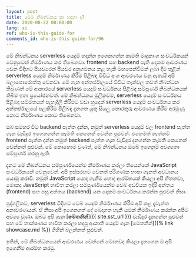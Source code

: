 ```yaml
---
layout: post
title: මෙම නිබන්ධනය කා සඳහා ද?
date: 2020-08-22 00:00:00
lang: si
ref: who-is-this-guide-for
comments_id: who-is-this-guide-for/96
---
```


මේ නිබන්ධනය serverless යෙදුම් හදන්න ඉගෙනගන්න කැමති මෘදුකාංග සංවර්ධකයන් වෙනුවෙන් නිර්මාණය කර තිබෙනවා. frontend සහ backend පැති දෙකම ආවරණය වෙන විදිහට පියවරෙන් පියවර අනුගමනය කළ හැකි මඟපෙන්වීමක් ලබා දීම තුළින් serverless යෙදුම් නිර්මාණය කිරීම පිළිබඳ විවිධ අංශ ආවරණය වනු ඇතැයි අපි බලාපොරොත්තු වෙනවා. මේ ගැන අන්තර්ජාලයේ විවිධ තැන්වල තවත් නිබන්ධන තිබුණත් මේ ආකාරයේ serverless යෙදුම් සංවර්ධනය පිළිබඳ සම්පූර්ණ නිබන්ධනයක් තිබීම ඉතා ප්‍රයෝජනවත්. මේ නිබන්ධනය මූලිකවම, serverless යෙදුම් සංවර්ධනය පිළිබද සම්මතයන් පැහැදිලි කිරීමට වඩා හුදෙක් serverless යෙදුම් සංවර්ධනය කර අන්තර්ජාලයේ පලකිරීම පිලිබඳ දැනගත යුතු සියලු තොරතුරු ආවරණය කිරීම අරමුණු කොට නිර්මාණය කොට තිබෙනවා. 

ඔබ සමහර විට backend පැත්ත දන්න, නමුත් serverless යෙදුම් වල frontend පැත්ත ගැන වැඩිදුර ඉගෙනගන්න කැමති කෙනෙක් වෙන්න පුළුවන්. එහෙමත් නැත්නම් frontend පැත්ත දන්න නමුත් backend පැත්ත ගැන වැඩිදුර දැනගන්න කැමති කෙනෙක් වෙන්නත් පුළුවන්. මේ කොහොම වුණත්, මේ නිබන්ධනය ඔබේ ඉගෙනුම් අවශ්‍යතා සම්පූර්ණ කරනු ඇති.

දැනට මේ නිබන්ධනය සම්පූර්ණයෙන්ම නිර්මාණය කරලා තියෙන්නේ JavaScript සංවර්ධකයන් වෙනුවෙන්. අපි ඉස්සරහට වෙනත් පරිගණක භාෂා ගැනත් අවධානය යොමු කරාවි. නමුත් JavaScript යොදා ගැනීම හොද ආරම්භයක් කියලා අපි හිතනවා, මොකද JavaScript භාවිත කරලා සම්පුර්ණයෙන්ම වෙබ් අඩවියක ඉදිරි අන්තය (frontend) සහ පසු අන්තය (backend) යන දෙකම සංවර්ධනය කරන්න පුළුවන් නිසා.

පුද්ගලිකව, serverless විදිහට වෙබ් යෙදුම් නිර්මාණය කිරීම අපි කළ දැවැන්ත අනාවරණයක්. ඒ නිසා අපි ඉගෙනගත් දේ බෙදාගත හැකි යමක් නිර්මාණය කරන්න අපිට අවශ්‍ය වුණා. ඔබට අපි ගැන [**මෙතනින්**]({{ site.sst_url }}) වැඩිදුර දැනගන්න පුළුවන් සහ මේ තාක්ෂණය භාවිත කරලා හදපු ආකෘති යෙදුම් ගැන [මෙතනින්]({% link showcase.md %}) ගිහින් බලන්නත් පුළුවන්. 

ඉතින්, මේ නිබන්ධනයෙන් ආවරණය වෙන්නේ මොනවද කියලා දැනගෙන ම අපි ඉගෙනීම ආරම්භ කරමු.
